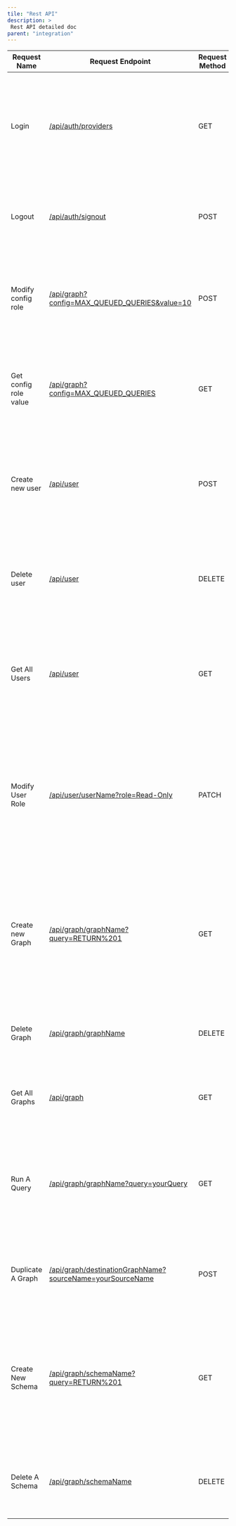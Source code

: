 ```yaml
---
tile: "Rest API"
description: >
 Rest API detailed doc
parent: "integration"
---
```


| Request Name  | Request Endpoint | Request Method | Request Headers | Request Parameters | Body | Successful Response | Description|
| ------------- | ---------------- | -------------- | --------------- | ------------------ | ---- | ------------------- | ---------- |
| Login | [/api/auth/providers](http://localhost:3000/api/auth/providers)  | GET | None | None | None | Status Code: 200<br>{<br>"credentials": {<br>"id": "credentials",<br>"name": "Credentials",<br>"type": "credentials",<br>"signinUrl": "http://localhost:3000/api/auth/signin/credentials",<br>"callbackUrl": "http://localhost:3000/api/auth/callback/credentials"<br>}<br>} | This request is used for user authentication. |
| Logout  | [/api/auth/signout](http://localhost:3000/api/auth/signout) | POST  | Content-Type: application/x-www-form-urlencoded | None | x-www-form-urlencoded:<br>1- Key: csrfToken – value: insert csrfToken<br>2- Key: callbackUrl – value: /login<br>3- Key: json - value: true | Status Code: 200<br>{<br>"url": "http://localhost:3000/api/auth/signout?csrf=true"<br>} | <br>This request is used to sign out users, ending their current authenticated session and logging them out of the system |
| Modify config role | [/api/graph?config=MAX_QUEUED_QUERIES&value=10](http://localhost:3000/api/graph?config=MAX_QUEUED_QUERIES&value=10)  | POST  | Authorization: Cookie | 1\. Key: config - Value: MAX_QUEUED_QUERIES (required)<br>2\. Key: value - Value: A number (required) | None | Status Code: 200<br>Response Body:<br>{ "config": "OK" } | This request is used to set a configuration value for MAX_QUEUED_QUERIES. It accepts a number as the value for the configuration and requires authorization via a cookie in the headers. |
| Get config role value | [/api/graph?config=MAX_QUEUED_QUERIES](http://localhost:3000/api/graph?config=MAX_QUEUED_QUERIES)  | GET | Authorization: Cookie | 1\. Key: config - Value: MAX_QUEUED_QUERIES (required)<br>2\. Key: value - Value: A number (required) | None | Status code: 200<br>{"config": [ "MAX_QUEUED_QUERIES",25 ]} | This request is used to get a configuration value for MAX_QUEUED_QUERIES. It accepts a number as the value for the configuration and requires authorization via a cookie in the headers. |
| Create new user  | [/api/user](http://localhost:3000/api/user)  | POST  | Authorization: Cookie | None | {<br>"username":"user",<br>"password":"password",<br>"role":"Read-Write"<br>} | Status Code: 201<br>{ "message": "User created"} | This request is used to create a new user with specified credentials. The required data, including the username, password, and role, is passed in the body of the request. Authorization is provided via a cookie in the headers.  |
| Delete user  | [/api/user](http://localhost:3000/api/user)  | DELETE | Authorization: Cookie | None | {<br>"users":<br>[<br>{<br>"username":"userName",<br>"role":"Read-Write"<br>}<br>]<br>} | Status Code: 200<br>{<br>"message": "Users deleted"<br>} | This request is used to delete a user with specified credentials. The required data, including the username and role, is passed in the body of the request. Authorization is provided via a cookie in the headers.  |
| Get All Users | [/api/user](http://localhost:3000/api/user)  | GET | Authorization: Cookie | None | None | Status Code: 200<br>{<br>"result": [<br>{<br>"username": "default",<br>"role": "Admin",<br>"checked": false<br>}<br>]<br>} | This request retrieves a list of all users. Authorization is required via a cookie in the headers.<br><br><br><br><br><br><br> |
| Modify User Role | [/api/user/userName?role=Read-Only](http://localhost:3000/api/user/userName?role=Read-Only) | PATCH | Authorization: Cookie | 1\. Key: role - value: (e.g Admin, Read-Only, Read-Write)<br>2\. userName  | None | Status Code: 200<br>{<br>"message": "Users created"<br>} | <br>This request updates the role of a specific user. The userName in the URL must be replaced with the actual username of the user whose role is being modified, and the role query parameter must be set to the desired role (e.g., Admin, Read-Only, Read-Write). Authorization is required via a cookie in the headers. |
| Create new Graph | [/api/graph/graphName?query=RETURN%201](http://localhost:3000/api/graph/graphName?query=RETURN%201) | GET | Authorization: Cookie | 1\. Graph name  | None | Status Code: 200<br>{<br>"result": {<br>"metadata": [<br>"Cached execution: 0",<br>"Query internal execution time: 7.198178 milliseconds"<br>],<br>"data": [<br>{<br>"1": 1<br>}<br>]<br>}<br>} | This request creates a new graph with the specified name. Authorization is required via a cookie in the headers. The response includes metadata and data from the query execution. |
| Delete Graph | [/api/graph/graphName](http://localhost:3000/api/graph/graphName) | DELETE | Authorization: Cookie | 1\. Graph name  | None | Status Code: 200<br>{<br>"message": "GraphName graph deleted"<br>}  | This request deletes the graph with the specified name. Authorization is required via a cookie in the headers. The response confirms the deletion of the graph. |
| Get All Graphs | [/api/graph](http://localhost:3000/api/graph) | GET | Authorization: Cookie | None | None | Status Code: 200<br>{<br>"result": [ "graphName" ]<br>} | This request retrieves a list of all graphs. Authorization is required via a cookie in the headers. The response includes a list of graph names.  |
| Run A Query  | [/api/graph/graphName?query=yourQuery](http://localhost:3000/api/graph/graphName?query=yourQuery)  | GET | Authorization: Cookie | 1\. Graph name<br>2\. Key: query - value: yourQuery | None | Status Code: 200<br>{<br>"result": {<br>"metadata": [<br>"Nodes created: 40",<br>"Relationships created: 20",<br>"Cached execution: 1",<br>"Query internal execution time: 0.201420 milliseconds"<br>],<br>"data": [ { queryData… } ]<br>} | This request runs a query on the specified graph. Authorization is required via a cookie in the headers. The response includes metadata about the query execution and the resulting data. |
| Duplicate A Graph  | [/api/graph/destinationGraphName?sourceName=yourSourceName](http://localhost:3000/api/graph/destinationGraphName?sourceName=yourSourceName) | POST  | Authorization: Cookie | 1\. destinationGraphName<br>2\. Key: sourceName - Value: yourSourceName  | None | Status Code: 200<br>{ "success": "OK" } | This request duplicates a graph from a source to a destination. Authorization is required via a cookie in the headers. The response confirms the successful duplication of the graph. |
| Create New Schema  | [/api/graph/schemaName?query=RETURN%201](http://localhost:3000/api/graph/schemaName?query=RETURN%201)  | GET | Authorization: Cookie | 1\. schemaName  | None | Status Code: 200<br>{<br>"result": {<br>"metadata": [<br>"Cached execution: 0",<br>"Query internal execution time: 0.153307 milliseconds"<br>],<br>"data": [<br>{<br>"1": 1<br>}<br>]<br>}<br>} | This request creates a new schema with the specified name. Authorization is required via a cookie in the headers. The response includes metadata and data from the query execution.<br> |
| Delete A Schema  | [/api/graph/schemaName](http://localhost:3000/api/graph/schemaName) | DELETE | Authorization: Cookie | 1\. schemaName  | None | Status Code: 200<br>{<br>"message": "schemaName graph deleted"<br>} | This request deletes the schema with the specified name. Authorization is required via a cookie in the headers. The response confirms the deletion of the schema. |